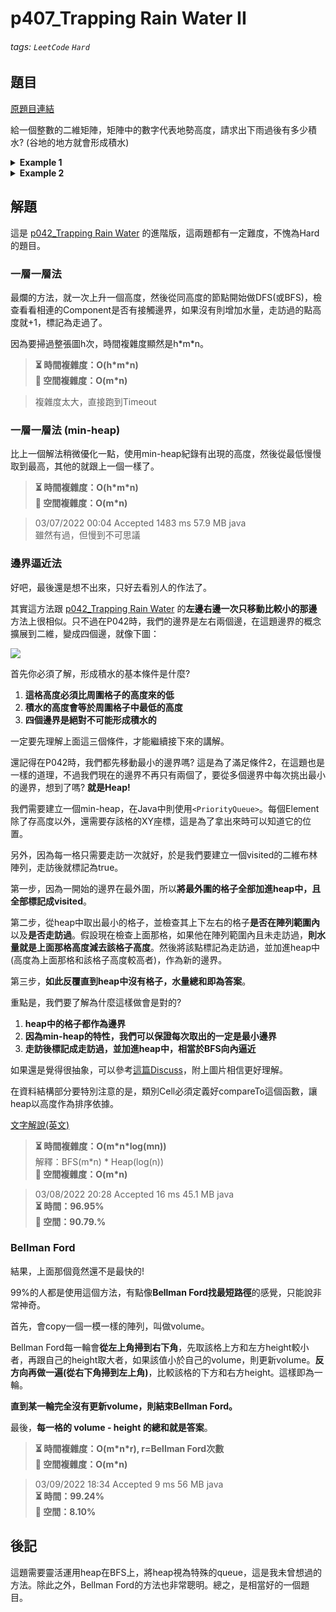 # p407_Trapping Rain Water II

###### tags: `LeetCode` `Hard`

## 題目
[原題目連結](https://leetcode.com/problems/trapping-rain-water-ii/)

給一個整數的二維矩陣，矩陣中的數字代表地勢高度，請求出下雨過後有多少積水? (谷地的地方就會形成積水)

<details><summary><b>Example 1</b></summary>

![](https://i.imgur.com/vc6zSie.png)

```
Input: heightMap = [[1,4,3,1,3,2],[3,2,1,3,2,4],[2,3,3,2,3,1]]
Output: 4
Explanation: After the rain, water is trapped between the blocks.
We have two small ponds 1 and 3 units trapped.
The total volume of water trapped is 4.
```

</details>

<details><summary><b>Example 2</b></summary>

![](https://i.imgur.com/0OJwoji.png)

```
Input: heightMap = [[3,3,3,3,3],[3,2,2,2,3],[3,2,1,2,3],[3,2,2,2,3],[3,3,3,3,3]]
Output: 10
```

</details>

## 解題

這是 [p042_Trapping Rain Water](https://github.com/AndyChiangSH/LeetCode/tree/master/Problem/p042_TrappingRainWater) 的進階版，這兩題都有一定難度，不愧為Hard的題目。

### 一層一層法

最爛的方法，就一次上升一個高度，然後從同高度的節點開始做DFS(或BFS)，檢查看看相連的Component是否有接觸邊界，如果沒有則增加水量，走訪過的點高度就+1，標記為走過了。

因為要掃過整張圖h次，時間複雜度顯然是h\*m\*n。

> **⏳ 時間複雜度：O(h\*m\*n)**  
> **💾 空間複雜度：O(m\*n)**  

> 複雜度太大，直接跑到Timeout


### 一層一層法 (min-heap)

比上一個解法稍微優化一點，使用min-heap紀錄有出現的高度，然後從最低慢慢取到最高，其他的就跟上一個一樣了。

> **⏳ 時間複雜度：O(h\*m\*n)**  
> **💾 空間複雜度：O(m\*n)**  

> 03/07/2022 00:04	Accepted	1483 ms	57.9 MB	java  
> 雖然有過，但慢到不可思議


### 邊界逼近法

好吧，最後還是想不出來，只好去看別人的作法了。

其實這方法跟 [p042_Trapping Rain Water](https://github.com/AndyChiangSH/LeetCode/tree/master/Problem/p042_TrappingRainWater) 的**左邊右邊一次只移動比較小的那邊**方法上很相似。只不過在P042時，我們的邊界是左右兩個邊，在這題邊界的概念擴展到二維，變成四個邊，就像下圖：

![](https://i.imgur.com/Yau2W4n.png)

首先你必須了解，形成積水的基本條件是什麼?

1. **這格高度必須比周圍格子的高度來的低**
2. **積水的高度會等於周圍格子中最低的高度**
3. **四個邊界是絕對不可能形成積水的**

一定要先理解上面這三個條件，才能繼續接下來的講解。

還記得在P042時，我們都先移動最小的邊界嗎? 這是為了滿足條件2，在這題也是一樣的道理，不過我們現在的邊界不再只有兩個了，要從多個邊界中每次挑出最小的邊界，想到了嗎? **就是Heap!**

我們需要建立一個min-heap，在Java中則使用`<PriorityQueue>`。每個Element除了存高度以外，還需要存該格的XY座標，這是為了拿出來時可以知道它的位置。

另外，因為每一格只需要走訪一次就好，於是我們要建立一個visited的二維布林陣列，走訪後就標記為true。

第一步，因為一開始的邊界在最外圍，所以**將最外圍的格子全部加進heap中，且全部標記成visited**。

第二步，從heap中取出最小的格子，並檢查其上下左右的格子**是否在陣列範圍內**以及**是否走訪過**。假設現在檢查上面那格，如果他在陣列範圍內且未走訪過，**則水量就是上面那格高度減去該格子高度**。然後將該點標記為走訪過，並加進heap中(高度為上面那格和該格子高度較高者)，作為新的邊界。

第三步，**如此反覆直到heap中沒有格子，水量總和即為答案**。

重點是，我們要了解為什麼這樣做會是對的?

1. **heap中的格子都作為邊界**
2. **因為min-heap的特性，我們可以保證每次取出的一定是最小邊界**
3. **走訪後標記成走訪過，並加進heap中，相當於BFS向內逼近**

如果還是覺得很抽象，可以參考[這篇Discuss](https://leetcode.com/problems/trapping-rain-water-ii/discuss/1138028/Python3Visualization-BFS-Solution-With-Explanation)，附上圖片相信更好理解。

在資料結構部分要特別注意的是，類別Cell必須定義好compareTo這個函數，讓heap以高度作為排序依據。

[文字解說(英文)](https://leetcode.com/problems/trapping-rain-water-ii/discuss/89495/How-to-get-the-solution-to-2-D-%22Trapping-Rain-Water%22-problem-from-1-D-case)

> **⏳ 時間複雜度：O(m\*n\*log(mn))**  
> 解釋：BFS(m\*n) * Heap(log(n))  
> **💾 空間複雜度：O(m\*n)**  

> 03/08/2022 20:28	Accepted	16 ms	45.1 MB	java  
> **⏳ 時間：96.95%**  
> **💾 空間：90.79.%**  


### Bellman Ford

結果，上面那個竟然還不是最快的!

99%的人都是使用這個方法，有點像**Bellman Ford找最短路徑**的感覺，只能說非常神奇。

首先，會copy一個一模一樣的陣列，叫做volume。

Bellman Ford每一輪會**從左上角掃到右下角**，先取該格上方和左方height較小者，再跟自己的height取大者，如果該值小於自己的volume，則更新volume。**反方向再做一遍(從右下角掃到左上角)**，比較該格的下方和右方height。這樣即為一輪。

**直到某一輪完全沒有更新volume，則結束Bellman Ford。**

最後，**每一格的 volume - height 的總和就是答案**。

> **⏳ 時間複雜度：O(m\*n\*r), r=Bellman Ford次數**  
> **💾 空間複雜度：O(m\*n)**  

> 03/09/2022 18:34	Accepted	9 ms	56 MB	java  
> **⏳ 時間：99.24%**  
> **💾 空間：8.10%**  


## 後記

這題需要靈活運用heap在BFS上，將heap視為特殊的queue，這是我未曾想過的方法。除此之外，Bellman Ford的方法也非常聰明。總之，是相當好的一個題目。